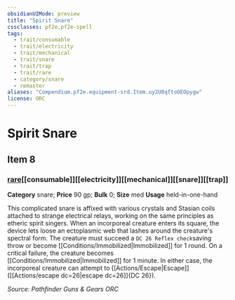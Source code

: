 ```yaml
---
obsidianUIMode: preview
title: "Spirit Snare"
cssclasses: pf2e,pf2e-spell
tags:
  - trait/consumable
  - trait/electricity
  - trait/mechanical
  - trait/snare
  - trait/trap
  - trait/rare
  - category/snare
  - remaster
aliases: "Compendium.pf2e.equipment-srd.Item.uy2U0qftoOEOpygw"
license: ORC
---
```

# Spirit Snare
## Item 8
### [rare](rare "Rare Rarity Trait")[[consumable]][[electricity]][[mechanical]][[snare]][[trap]]

**Category** snare; 
**Price** 90 gp; 
**Bulk** 0; **Size** med
**Usage** held-in-one-hand

This complicated snare is affixed with various crystals and Stasian coils attached to strange electrical relays, working on the same principles as etheric spirit singers. When an incorporeal creature enters its square, the device lets loose an ectoplasmic web that lashes around the creature's spectral form. The creature must succeed a `DC 26 Reflex check`saving throw or become [[Conditions/Immobilized|Immobilized]] for 1 round. On a critical failure, the creature becomes [[Conditions/Immobilized|Immobilized]] for 1 minute. In either case, the incorporeal creature can attempt to [[Actions/Escape|Escape]] ([[Actions/escape dc=26|escape dc=26]]{DC 26}).

*Source: Pathfinder Guns & Gears*
*ORC*